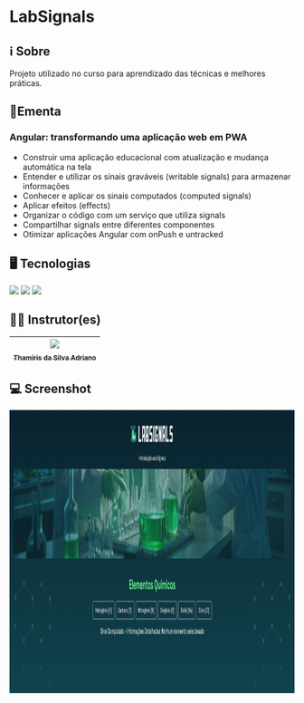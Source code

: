 # LabSignals

## ℹ️ Sobre

<p>Projeto utilizado no curso para aprendizado das técnicas e melhores práticas.</p>

## 📘Ementa

### Angular: transformando uma aplicação web em PWA

- Construir uma aplicação educacional com atualização e mudança automática na tela
- Entender e utilizar os sinais graváveis (writable signals) para armazenar informações
- Conhecer e aplicar os sinais computados (computed signals)
- Aplicar efeitos (effects)
- Organizar o código com um serviço que utiliza signals
- Compartilhar signals entre diferentes componentes
- Otimizar aplicações Angular com onPush e untracked

## 🖥️ Tecnologias

<div>
  <img src="https://img.shields.io/badge/HTML-%23E34F26.svg?logo=html5&logoColor=white">
  <img src="https://img.shields.io/badge/CSS-1572B6?logo=css3&logoColor=fff">
  <img src="https://img.shields.io/badge/Angular-%23DD0031.svg?logo=angular&logoColor=white">
</div>

## 🧑‍🏫 Instrutor(es)

| [<img loading="lazy" src="https://cdn2.gnarususercontent.com.br/1/1312687/e6386ec6-ba1f-43b4-b1be-f794cefbb6a5.jpg?width=100&height=100&aspect_ratio=1:1" width=115><br><sub>Thamiris da Silva Adriano</sub>](https://cursos.alura.com.br/user/thamirissadriano) |
| :--------------------------------------------------------------------------------------------------------------------------------------------------------------------------------------------------------------------------------------------------------------: |

## 💻 Screenshot

<img loading="lazy" src="./src/assets/screenshot.png" style="height: 500px"/>
